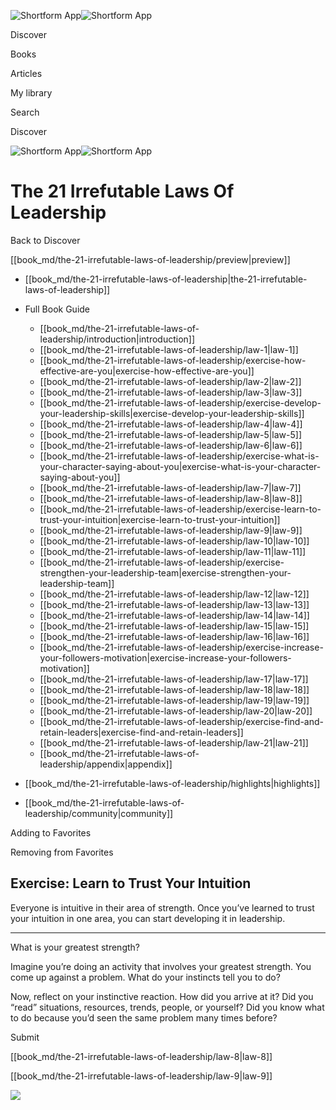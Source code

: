 ![Shortform App](/img/logo.36a2399e.svg)![Shortform App](/img/logo-dark.70c1b072.svg)

Discover

Books

Articles

My library

Search

Discover

![Shortform App](/img/logo.36a2399e.svg)![Shortform App](/img/logo-dark.70c1b072.svg)

# The 21 Irrefutable Laws Of Leadership

Back to Discover

[[book_md/the-21-irrefutable-laws-of-leadership/preview|preview]]

  * [[book_md/the-21-irrefutable-laws-of-leadership|the-21-irrefutable-laws-of-leadership]]
  * Full Book Guide

    * [[book_md/the-21-irrefutable-laws-of-leadership/introduction|introduction]]
    * [[book_md/the-21-irrefutable-laws-of-leadership/law-1|law-1]]
    * [[book_md/the-21-irrefutable-laws-of-leadership/exercise-how-effective-are-you|exercise-how-effective-are-you]]
    * [[book_md/the-21-irrefutable-laws-of-leadership/law-2|law-2]]
    * [[book_md/the-21-irrefutable-laws-of-leadership/law-3|law-3]]
    * [[book_md/the-21-irrefutable-laws-of-leadership/exercise-develop-your-leadership-skills|exercise-develop-your-leadership-skills]]
    * [[book_md/the-21-irrefutable-laws-of-leadership/law-4|law-4]]
    * [[book_md/the-21-irrefutable-laws-of-leadership/law-5|law-5]]
    * [[book_md/the-21-irrefutable-laws-of-leadership/law-6|law-6]]
    * [[book_md/the-21-irrefutable-laws-of-leadership/exercise-what-is-your-character-saying-about-you|exercise-what-is-your-character-saying-about-you]]
    * [[book_md/the-21-irrefutable-laws-of-leadership/law-7|law-7]]
    * [[book_md/the-21-irrefutable-laws-of-leadership/law-8|law-8]]
    * [[book_md/the-21-irrefutable-laws-of-leadership/exercise-learn-to-trust-your-intuition|exercise-learn-to-trust-your-intuition]]
    * [[book_md/the-21-irrefutable-laws-of-leadership/law-9|law-9]]
    * [[book_md/the-21-irrefutable-laws-of-leadership/law-10|law-10]]
    * [[book_md/the-21-irrefutable-laws-of-leadership/law-11|law-11]]
    * [[book_md/the-21-irrefutable-laws-of-leadership/exercise-strengthen-your-leadership-team|exercise-strengthen-your-leadership-team]]
    * [[book_md/the-21-irrefutable-laws-of-leadership/law-12|law-12]]
    * [[book_md/the-21-irrefutable-laws-of-leadership/law-13|law-13]]
    * [[book_md/the-21-irrefutable-laws-of-leadership/law-14|law-14]]
    * [[book_md/the-21-irrefutable-laws-of-leadership/law-15|law-15]]
    * [[book_md/the-21-irrefutable-laws-of-leadership/law-16|law-16]]
    * [[book_md/the-21-irrefutable-laws-of-leadership/exercise-increase-your-followers-motivation|exercise-increase-your-followers-motivation]]
    * [[book_md/the-21-irrefutable-laws-of-leadership/law-17|law-17]]
    * [[book_md/the-21-irrefutable-laws-of-leadership/law-18|law-18]]
    * [[book_md/the-21-irrefutable-laws-of-leadership/law-19|law-19]]
    * [[book_md/the-21-irrefutable-laws-of-leadership/law-20|law-20]]
    * [[book_md/the-21-irrefutable-laws-of-leadership/exercise-find-and-retain-leaders|exercise-find-and-retain-leaders]]
    * [[book_md/the-21-irrefutable-laws-of-leadership/law-21|law-21]]
    * [[book_md/the-21-irrefutable-laws-of-leadership/appendix|appendix]]
  * [[book_md/the-21-irrefutable-laws-of-leadership/highlights|highlights]]
  * [[book_md/the-21-irrefutable-laws-of-leadership/community|community]]



Adding to Favorites 

Removing from Favorites 

## Exercise: Learn to Trust Your Intuition

Everyone is intuitive in their area of strength. Once you’ve learned to trust your intuition in one area, you can start developing it in leadership.

* * *

What is your greatest strength?

Imagine you’re doing an activity that involves your greatest strength. You come up against a problem. What do your instincts tell you to do?

Now, reflect on your instinctive reaction. How did you arrive at it? Did you “read” situations, resources, trends, people, or yourself? Did you know what to do because you’d seen the same problem many times before?

Submit 

[[book_md/the-21-irrefutable-laws-of-leadership/law-8|law-8]]

[[book_md/the-21-irrefutable-laws-of-leadership/law-9|law-9]]

![](https://bat.bing.com/action/0?ti=56018282&Ver=2&mid=6a955ca7-c3f1-4674-9fd4-f40bc9482b30&sid=f30c5e70639211ee87d33f0876d93783&vid=f30c9700639211eeb3a75d830392c94f&vids=0&msclkid=N&pi=0&lg=en-US&sw=800&sh=600&sc=24&nwd=1&tl=Shortform%20%7C%20Book&p=https%3A%2F%2Fwww.shortform.com%2Fapp%2Fbook%2Fthe-21-irrefutable-laws-of-leadership%2Fexercise-learn-to-trust-your-intuition&r=&lt=373&evt=pageLoad&sv=1&rn=767751)
